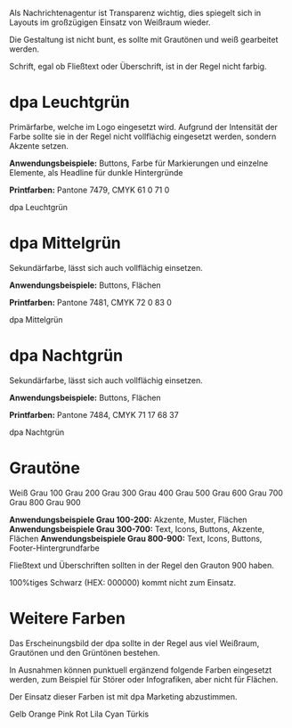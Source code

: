 Als Nachrichtenagentur ist Transparenz wichtig, dies spiegelt sich in Layouts im großzügigen Einsatz von Weißraum wieder.

Die Gestaltung ist nicht bunt, es sollte mit Grautönen und weiß gearbeitet werden.

Schrift, egal ob Fließtext oder Überschrift, ist in der Regel nicht farbig.

# dpa Leuchtgrün
Primärfarbe, welche im Logo eingesetzt wird. Aufgrund der Intensität der Farbe sollte sie in der Regel nicht vollflächig eingesetzt werden, sondern Akzente setzen. 

__Anwendungsbeispiele:__ Buttons, Farbe für Markierungen und einzelne Elemente, als Headline für dunkle Hintergründe

__Printfarben:__ Pantone 7479, CMYK 61 0 71 0

<Color color="#00E281">dpa Leuchtgrün</Color>

# dpa Mittelgrün
Sekundärfarbe, lässt sich auch vollflächig einsetzen.

__Anwendungsbeispiele:__ Buttons, Flächen

__Printfarben:__ Pantone 7481, CMYK 72 0 83 0

<Color color="#00B064">dpa Mittelgrün</Color>


# dpa Nachtgrün
Sekundärfarbe, lässt sich auch vollflächig einsetzen.

__Anwendungsbeispiele:__ Buttons, Flächen

__Printfarben:__ Pantone 7484, CMYK  71 17 68 37

<Color color="#006345">dpa Nachtgrün</Color>


# Grautöne

<ColorGroup>
  <Color color="#FFFFFF">Weiß</Color>
  <Color color="#F5F5F5">Grau 100</Color>
  <Color color="#EEEEEE">Grau 200</Color>
  <Color color="#E3E3E3">Grau 300</Color>
  <Color color="#BABABA">Grau 400</Color>
  <Color color="#8C8C8C">Grau 500</Color>
  <Color color="#7E7E7E">Grau 600</Color>
  <Color color="#757575">Grau 700</Color>
  <Color color="#4D4D4D">Grau 800</Color>
  <Color color="#212121">Grau 900</Color>
</ColorGroup>

__Anwendungsbeispiele Grau 100-200:__ Akzente, Muster, Flächen
__Anwendungsbeispiele Grau 300-700:__ Text, Icons, Buttons, Akzente, Flächen
__Anwendungsbeispiele Grau 800-900:__ Text, Icons, Buttons, Footer-Hintergrundfarbe

Fließtext und Überschriften sollten in der Regel den Grauton 900 haben.

100%tiges Schwarz (HEX: 000000) kommt nicht zum Einsatz.


# Weitere Farben

Das Erscheinungsbild der dpa sollte in der Regel aus viel Weißraum, Grautönen und den Grüntönen bestehen. 

In Ausnahmen können punktuell ergänzend folgende Farben eingesetzt werden, zum Beispiel für Störer oder Infografiken, aber nicht für Flächen.

Der Einsatz dieser Farben ist mit dpa Marketing abzustimmen.

<ColorGroup>
  <Color color="#F9F500" colorDark="#C1BE01">Gelb</Color>
  <Color color="#FFB300" colorDark="#C68400">Orange</Color>
  <Color color="#F5138D" colorDark="#BD0060">Pink</Color>
  <Color color="#E53935" colorDark="#AB000C">Rot</Color>
  <Color color="#8E24AA" colorDark="#5C007A">Lila</Color>
  <Color color="#00ACC1" colorDark="#017C91">Cyan</Color>
  <Color color="#00897B" colorDark="#005B4F">Türkis</Color>
</ColorGroup>